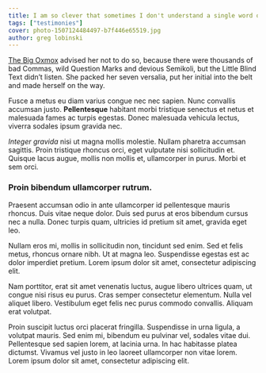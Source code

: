 ```yaml
---
title: I am so clever that sometimes I don't understand a single word of what I am saying
tags: ["testimonies"]
cover: photo-1507124484497-b7f446e65519.jpg
author: greg lobinski
---
```


<re-img src="photo-1507124484497-b7f446e65519.jpg"></re-img>

[The Big Oxmox](http://google.com) advised her not to do so, because there were thousands of bad Commas, wild Question Marks and devious Semikoli, but the Little Blind Text didn’t listen. She packed her seven versalia, put her initial into the belt and made herself on the way.

Fusce a metus eu diam varius congue nec nec sapien. Nunc convallis accumsan justo. **Pellentesque** habitant morbi tristique senectus et netus et malesuada fames ac turpis egestas. Donec malesuada vehicula lectus, viverra sodales ipsum gravida nec.

_Integer gravida_ nisi ut magna mollis molestie. Nullam pharetra accumsan sagittis. Proin tristique rhoncus orci, eget vulputate nisi sollicitudin et. Quisque lacus augue, mollis non mollis et, ullamcorper in purus. Morbi et sem orci.

### Proin bibendum ullamcorper rutrum.

Praesent accumsan odio in ante ullamcorper id pellentesque mauris rhoncus. Duis vitae neque dolor. Duis sed purus at eros bibendum cursus nec a nulla. Donec turpis quam, ultricies id pretium sit amet, gravida eget leo.

Nullam eros mi, mollis in sollicitudin non, tincidunt sed enim. Sed et felis metus, rhoncus ornare nibh. Ut at magna leo. Suspendisse egestas est ac dolor imperdiet pretium. Lorem ipsum dolor sit amet, consectetur adipiscing elit.

Nam porttitor, erat sit amet venenatis luctus, augue libero ultrices quam, ut congue nisi risus eu purus. Cras semper consectetur elementum. Nulla vel aliquet libero. Vestibulum eget felis nec purus commodo convallis. Aliquam erat volutpat.

Proin suscipit luctus orci placerat fringilla. Suspendisse in urna ligula, a volutpat mauris. Sed enim mi, bibendum eu pulvinar vel, sodales vitae dui. Pellentesque sed sapien lorem, at lacinia urna. In hac habitasse platea dictumst. Vivamus vel justo in leo laoreet ullamcorper non vitae lorem. Lorem ipsum dolor sit amet, consectetur adipiscing elit.
